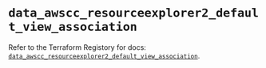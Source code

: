 # `data_awscc_resourceexplorer2_default_view_association`

Refer to the Terraform Registory for docs: [`data_awscc_resourceexplorer2_default_view_association`](https://registry.terraform.io/providers/hashicorp/awscc/0.70.0/docs/data-sources/resourceexplorer2_default_view_association).
